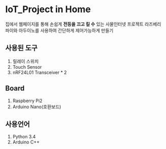 # IoT_Project in Home

집에서 웹페이지를 통해 손쉽게 **전등을 끄고 킬 수** 있는 사물인터넷 프로젝트
라즈베리파이와 아두이노를 사용하여 간단하게 제어가능하게 만들기


## 사용된 도구
1. 릴레이 스위치
2. Touch Sensor
3. nRF24L01 Transceiver * 2

## Board
1. Raspberry Pi2
2. Arduino Nano(호환보드)

## 사용언어
1. Python 3.4
2. Arduino C++

